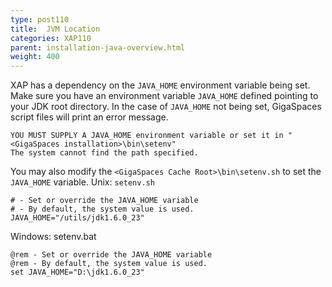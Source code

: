 ```yaml
---
type: post110
title:  JVM Location
categories: XAP110
parent: installation-java-overview.html
weight: 400
---
```




XAP has a dependency on the `JAVA_HOME` environment variable being set. Make sure you have an environment variable `JAVA_HOME` defined pointing to your JDK root directory.
In the case of `JAVA_HOME` not being set, GigaSpaces script files will print an error message.

    YOU MUST SUPPLY A JAVA_HOME environment variable or set it in "<GigaSpaces installation>\bin\setenv"
    The system cannot find the path specified.

You may also modify the `<GigaSpaces Cache Root>\bin\setenv.sh` to set the `JAVA_HOME` variable.
Unix: `setenv.sh`

    # - Set or override the JAVA_HOME variable
    # - By default, the system value is used.
    JAVA_HOME="/utils/jdk1.6.0_23"

Windows: setenv.bat

    @rem - Set or override the JAVA_HOME variable
    @rem - By default, the system value is used.
    set JAVA_HOME="D:\jdk1.6.0_23"
